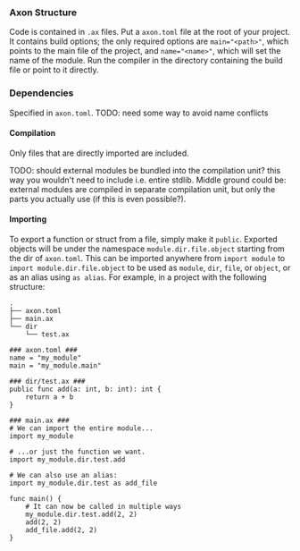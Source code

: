 ### Axon Structure

Code is contained in `.ax` files. Put a `axon.toml` file at the root of your project. It contains build options; the
only required options are `main="<path>"`, which points to the main file of the project, and `name="<name>"`, which will
set the name of the module. Run the compiler in the directory containing the build file or point to it directly.

### Dependencies

Specified in `axon.toml`. TODO: need some way to avoid name conflicts

#### Compilation

Only files that are directly imported are included.

TODO: should external modules be bundled into the compilation unit? this way you wouldn't need to include i.e. entire
stdlib. Middle ground could be: external modules are compiled in separate compilation unit, but only the parts you
actually use (if this is even possible?).

#### Importing

To export a function or struct from a file, simply make it `public`. Exported objects will be under the namespace
`module.dir.file.object` starting from the dir of `axon.toml`. This can be imported anywhere from `import module` to
`import module.dir.file.object` to be used as `module`, `dir`, `file`, or `object`, or as an alias using `as alias`. For
example, in a project with the following structure:

```
.
├── axon.toml
├── main.ax
└── dir
    └── test.ax

### axon.toml ###
name = "my_module"
main = "my_module.main"

### dir/test.ax ###
public func add(a: int, b: int): int {
    return a + b
}

### main.ax ###
# We can import the entire module...
import my_module

# ...or just the function we want.
import my_module.dir.test.add

# We can also use an alias:
import my_module.dir.test as add_file

func main() {
    # It can now be called in multiple ways
    my_module.dir.test.add(2, 2)
    add(2, 2)
    add_file.add(2, 2)
}
```